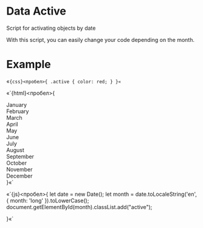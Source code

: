 # Data Active
Script for activating objects by date


With this script, you can easily change your code depending on the month.


# Example

«`{css}<пробел>{
    .active {
      color: red;
    }
}«`


«`{html}<пробел>{

  <div id="january">January</div>
  <div id="february">February</div>
  <div id="march">March</div>
  <div id="april">April</div>
  <div id="may">May</div>
  <div id="june">June</div>
  <div id="july">July</div>
  <div id="august">August</div>
  <div id="september">September</div>
  <div id="october">October</div>
  <div id="november">November</div>
  <div id="december">December</div>
}«`

«`{js}<пробел>{
    let date = new Date();
    let month = date.toLocaleString('en', { month: 'long' }).toLowerCase();
    document.getElementById(month).classList.add("active");

}«`




